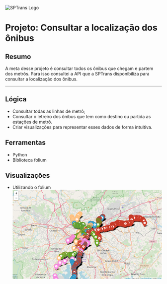 ![SPTrans Logo](http://www.sptrans.com.br/images/header/logo-sptrans.png)

# Projeto: Consultar a localização dos ônibus

## Resumo

A meta desse projeto é consultar todos os ônibus que chegam e partem dos metrôs. Para isso consultei a API que a SPTrans disponibiliza para consultar a localização dos ônibus.

---

## Lógica

* Consultar todas as linhas de metrô;
* Consultar o letreiro dos ônibus que tem como destino ou partida as estações de metrô.
* Criar visualizações para representar esses dados de forma intuitiva.

## Ferramentas
* Python
* Biblioteca folium


## Visualizações

* Utilizando o folium
![Folium](https://github.com/lenon51/portfolio/blob/master/sptrans/folium.png?raw=true)
